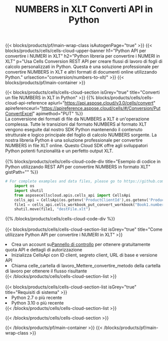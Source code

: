 ﻿---
title:  NUMBERS in XLT Converti API in Python
description:  API cloud e SDK per Microsoft Excel e OpenOffice Calc. Converti foglio di calcolo in un altro file di formato.
url: /it/python/conversion/numbers-to-xlt/
---
{{< blocks/products/pf/main-wrap-class isAutogenPage="true" >}}
{{< blocks/products/cells/cells-cloud-upper-banner h1="Python API per convertire i NUMERI in XLT" h2="Python libreria per convertire i NUMERI in XLT" p="Usa Cells Conversion REST API per creare flussi di lavoro di fogli di calcolo personalizzati in Python. Questa è una soluzione professionale per convertire NUMBERS in XLT e altri formati di documenti online utilizzando Python." urlsection="conversion/numbers-to-xlt/" >}}
{{< blocks/products/pf/main-container >}}

{{< blocks/products/cells/cells-cloud-section isGrey="true" title="Converti un file NUMBERS in XLT in Python" >}}
{{% blocks/products/cells/cells-cloud-api-reference apiurl="https://api.aspose.cloud/v3.0/cells/convert" apireferenceurl="https://apireference.aspose.cloud/cells/#/Conversion/PutConvertExcel" apimethod="PUT" %}}
<br/>
La conversione dei formati di file da NUMBERS a XLT è un'operazione complessa. Tutte le transizioni dal formato NUMBERS al formato XLT vengono eseguite dal nostro SDK Python mantenendo il contenuto strutturale e logico principale del foglio di calcolo NUMBERS sorgente. La nostra libreria Python è una soluzione professionale per convertire NUMBERS in file XLT online. Questo Cloud SDK offre agli sviluppatori Python potenti funzionalità e un perfetto output XLT.
<br/>
<br/>
{{% blocks/products/cells/cells-cloud-code-div title="Esempio di codice in Python utilizzando REST API per convertire NUMBERS in formato XLT" gistPath="" %}}
 
```python
# For complete examples and data files, please go to https://github.com/aspose-cells-cloud/aspose-cells-cloud-python/
    import os
    import shutil
    from asposecellscloud.apis.cells_api import CellsApi
    cells_api = CellsApi(os.getenv('ProductClientId'),os.getenv('ProductClientSecret'))
    file1 = cells_api.cells_workbook_put_convert_workbook("Book1.numbers",format="xlt")
    shutil.move(file1, "destFile.xlt")     
```
 
{{% /blocks/products/cells/cells-cloud-code-div %}}
<br/>
<br/>
{{< blocks/products/cells/cells-cloud-section-list isGrey="true" title="Come utilizzare Python API per convertire i NUMERI in XLT" >}}
<li> Crea un account su<a href="https://dashboard.aspose.cloud/">Pannello di controllo</a> per ottenere gratuitamente quota API e dettagli di autorizzazione</li>
<li>Inizializza CellsApi con ID client, segreto client, URL di base e versione API</li>
<li>Chiama celle_cartella di lavoro_Mettere_convertire_metodo della cartella di lavoro per ottenere il flusso risultante</li>
{{< /blocks/products/cells/cells-cloud-section-list >}}
<br/>
<br/>
{{< blocks/products/cells/cells-cloud-section-list isGrey="true" title="Requisiti di sistema" >}}
<li>Python 2.7 o più recente</li>
<li>Python 3.10 o più recente</li>
{{< /blocks/products/cells/cells-cloud-section-list >}}

{{< /blocks/products/cells/cells-cloud-section >}}

{{< /blocks/products/pf/main-container >}}
{{< /blocks/products/pf/main-wrap-class >}}
